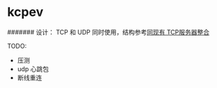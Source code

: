 # kcpev

#######
设计：
TCP 和 UDP 同时使用，结构参考[同现有 TCP服务器整合](https://github.com/skywind3000/kcp/wiki/Cooperate-With-Tcp-Server)


TODO:
* 压测
* udp 心跳包
* 断线重连
